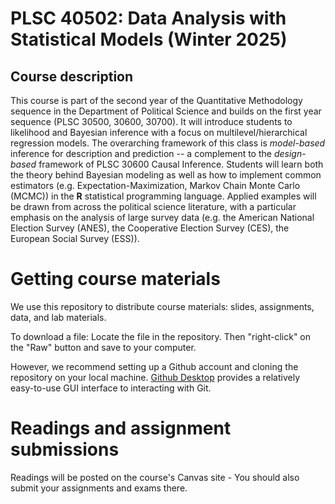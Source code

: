 # PLSC 40502: Data Analysis with Statistical Models (Winter 2025)

## Course description

This course is part of the second year of the Quantitative Methodology sequence in the Department of Political Science and builds on the first year sequence (PLSC 30500, 30600, 30700). It will introduce students to likelihood and Bayesian inference with a focus on multilevel/hierarchical regression models. The overarching framework of this class is *model-based* inference for description and prediction -- a complement to the *design-based* framework of PLSC 30600 Causal Inference. Students will learn both the theory behind Bayesian modeling as well as how to implement common estimators (e.g. Expectation-Maximization, Markov Chain Monte Carlo (MCMC)) in the **R** statistical programming language. Applied examples will be drawn from across the political science literature, with a particular emphasis on the analysis of large survey data (e.g. the American National Election Survey (ANES), the Cooperative Election Survey (CES), the European Social Survey (ESS)). 

# Getting course materials
We use this repository to distribute course materials: slides, assignments, data, and lab materials.

To download a file: Locate the file in the repository. Then "right-click" on the "Raw" button and save to your computer.

However, we recommend setting up a Github account and cloning the repository on your local machine. [Github Desktop](https://desktop.github.com/) provides a relatively easy-to-use GUI interface to interacting with Git.

# Readings and assignment submissions

Readings will be posted on the course's Canvas site - You should also submit your assignments and exams there.

